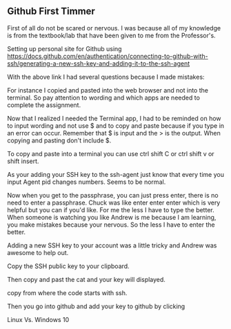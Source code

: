 ## Github First Timmer

First of all do not be scared or nervous. I was because all of my knowledge is from the textbook/lab that have been given to me from the Professor's. 

Setting up personal site for Github using https://docs.github.com/en/authentication/connecting-to-github-with-ssh/generating-a-new-ssh-key-and-adding-it-to-the-ssh-agent

With the above link I had several questions because I made mistakes:

For instance I copied and pasted into the web browser and not into the terminal. So pay attention to wording and which apps are needed to complete the assignment. 

Now that I realized I needed the Terminal app, I had to be reminded on how to input wording and not use \$ and to copy and paste because if you type in an error can occur. Remember that \$ is input and the \> is the output. When copying and pasting don't include \$.

To copy and paste into a terminal you can use ctrl shift C or ctrl shift v or shift insert.

As your adding your SSH key to the ssh-agent just know that every time you input Agent pid changes numbers. Seems to be normal.

Now when you get to the passphrase, you can just press enter, there is no need to enter a passphrase. Chuck was like enter enter enter which is very helpful but you can if you'd like. For me the less I have to type the better. When someone is watching you like Andrew is me because I am learning, you make mistakes because your nervous.  So the less I have to enter the better. 

Adding a new SSH key to your account was a little tricky and Andrew was awesome to help out. 

Copy the SSH public key to your clipboard. 

Then copy and past the cat and your key will displayed. 

copy from where the code starts with ssh. 

Then you go into github and add your key to github by clicking 



Linux Vs. Windows 10